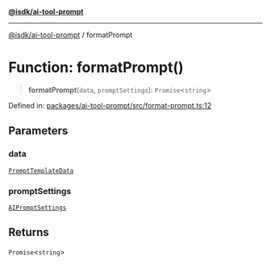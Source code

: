 [**@isdk/ai-tool-prompt**](../README.md)

***

[@isdk/ai-tool-prompt](../globals.md) / formatPrompt

# Function: formatPrompt()

> **formatPrompt**(`data`, `promptSettings`): `Promise`\<`string`\>

Defined in: [packages/ai-tool-prompt/src/format-prompt.ts:12](https://github.com/isdk/ai-tool-prompt.js/blob/6d21e06e0e8e1b8449bddc69a03bdb7d160ce970/src/format-prompt.ts#L12)

## Parameters

### data

[`PromptTemplateData`](../interfaces/PromptTemplateData.md)

### promptSettings

[`AIPromptSettings`](../interfaces/AIPromptSettings.md)

## Returns

`Promise`\<`string`\>
